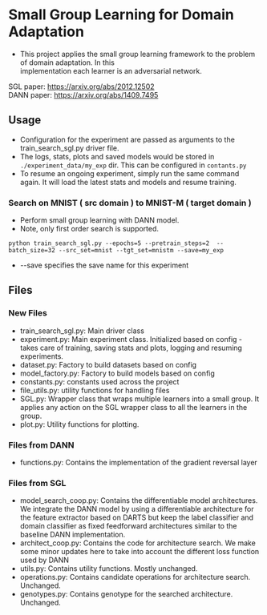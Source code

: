 # Small Group Learning for Domain Adaptation

* This project applies the small group learning framework to the problem of domain adaptation. In this  
implementation each learner is an adversarial network.  

SGL paper: https://arxiv.org/abs/2012.12502  
DANN paper: https://arxiv.org/abs/1409.7495  

## Usage

* Configuration for the experiment are passed as arguments to the train_search_sgl.py driver file.
* The logs, stats, plots and saved models would be stored in `./experiment_data/my_exp` dir. This can be configured in `contants.py`
* To resume an ongoing experiment, simply run the same command again. It will load the latest stats and models and resume training.

### Search on MNIST ( src domain ) to MNIST-M ( target domain )
* Perform small group learning with DANN model.  
* Note, only first order search is supported.
```
python train_search_sgl.py --epochs=5 --pretrain_steps=2  --batch_size=32 --src_set=mnist --tgt_set=mnistm --save=my_exp
```
* --save specifies the save name for this experiment

## Files

### New Files
- train_search_sgl.py: Main driver class
- experiment.py: Main experiment class. Initialized based on config - takes care of training, saving stats and plots, logging and resuming experiments.
- dataset.py: Factory to build datasets based on config
- model_factory.py: Factory to build models based on config
- constants.py: constants used across the project
- file_utils.py: utility functions for handling files
- SGL.py: Wrapper class that wraps multiple learners into a small group. It applies any action on the SGL wrapper class to all the learners in the group.
- plot.py: Utility functions for plotting.

### Files from DANN
- functions.py: Contains the implementation of the gradient reversal layer

### Files from SGL
- model_search_coop.py: Contains the differentiable model architectures. We integrate the DANN model by using a differentiable architecture for the feature extractor 
based on DARTS but keep the label classifier and domain classifier as fixed feedforward architectures similar to the baseline DANN implementation.
- architect_coop.py: Contains the code for architecture search. We make some minor updates here to take into account the different loss function 
used by DANN
- utils.py: Contains utility functions. Mostly unchanged.
- operations.py: Contains candidate operations for architecture search. Unchanged.
- genotypes.py: Contains genotype for the searched architecture. Unchanged.

